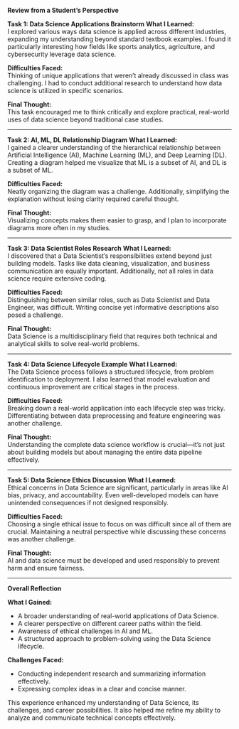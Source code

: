 **Review from a Student’s Perspective**

**Task 1: Data Science Applications Brainstorm**
**What I Learned:**  
I explored various ways data science is applied across different industries, expanding my understanding beyond standard textbook examples. I found it particularly interesting how fields like sports analytics, agriculture, and cybersecurity leverage data science.

**Difficulties Faced:**  
Thinking of unique applications that weren’t already discussed in class was challenging. I had to conduct additional research to understand how data science is utilized in specific scenarios.

**Final Thought:**  
This task encouraged me to think critically and explore practical, real-world uses of data science beyond traditional case studies.

---

**Task 2: AI, ML, DL Relationship Diagram**
**What I Learned:**  
I gained a clearer understanding of the hierarchical relationship between Artificial Intelligence (AI), Machine Learning (ML), and Deep Learning (DL). Creating a diagram helped me visualize that ML is a subset of AI, and DL is a subset of ML.

**Difficulties Faced:**  
Neatly organizing the diagram was a challenge. Additionally, simplifying the explanation without losing clarity required careful thought.

**Final Thought:**  
Visualizing concepts makes them easier to grasp, and I plan to incorporate diagrams more often in my studies.

---

**Task 3: Data Scientist Roles Research**
**What I Learned:**  
I discovered that a Data Scientist’s responsibilities extend beyond just building models. Tasks like data cleaning, visualization, and business communication are equally important. Additionally, not all roles in data science require extensive coding.

**Difficulties Faced:**  
Distinguishing between similar roles, such as Data Scientist and Data Engineer, was difficult. Writing concise yet informative descriptions also posed a challenge.

**Final Thought:**  
Data Science is a multidisciplinary field that requires both technical and analytical skills to solve real-world problems.

---

**Task 4: Data Science Lifecycle Example**
**What I Learned:**  
The Data Science process follows a structured lifecycle, from problem identification to deployment. I also learned that model evaluation and continuous improvement are critical stages in the process.

**Difficulties Faced:**  
Breaking down a real-world application into each lifecycle step was tricky. Differentiating between data preprocessing and feature engineering was another challenge.

**Final Thought:**  
Understanding the complete data science workflow is crucial—it’s not just about building models but about managing the entire data pipeline effectively.

---

**Task 5: Data Science Ethics Discussion**
**What I Learned:**  
Ethical concerns in Data Science are significant, particularly in areas like AI bias, privacy, and accountability. Even well-developed models can have unintended consequences if not designed responsibly.

**Difficulties Faced:**  
Choosing a single ethical issue to focus on was difficult since all of them are crucial. Maintaining a neutral perspective while discussing these concerns was another challenge.

**Final Thought:**  
AI and data science must be developed and used responsibly to prevent harm and ensure fairness.

---


**Overall Reflection**

**What I Gained:**  
- A broader understanding of real-world applications of Data Science.  
- A clearer perspective on different career paths within the field.  
- Awareness of ethical challenges in AI and ML.  
- A structured approach to problem-solving using the Data Science lifecycle.

**Challenges Faced:**  
- Conducting independent research and summarizing information effectively.  
- Expressing complex ideas in a clear and concise manner.

This experience enhanced my understanding of Data Science, its challenges, and career possibilities. It also helped me refine my ability to analyze and communicate technical concepts effectively.
